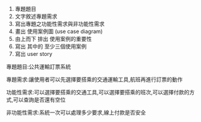1. 專題題目
2. 文字敘述專題需求
3. 寫出專題之功能性需求與非功能性需求
4. 畫出 使用案例圖 (use case diagram)
5. 由上而下 排出 使用案例的重要性
6. 寫出 其中的 至少三個使用案例
7. 寫出 user story 

專題題目:公共運輸訂票系統

專題需求:讓使用者可以先選擇要搭乘的交通運輸工具,航班再進行訂票的動作

功能性需求:可以選擇要搭乘的交通工具,可以選擇要搭乘的班次,可以選擇付款的方式,可以查詢是否還有空位

非功能性需求:系統一次可以處理多少要求,線上付款是否安全



